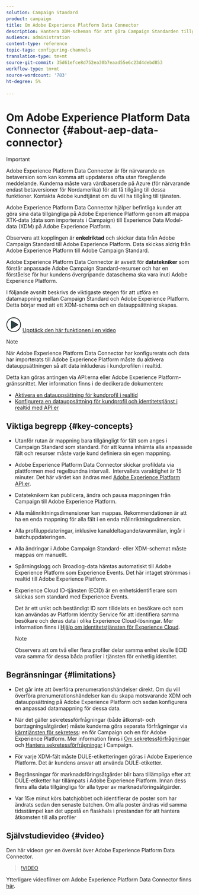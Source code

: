 ```yaml
---
solution: Campaign Standard
product: campaign
title: Om Adobe Experience Platform Data Connector
description: Hantera XDM-scheman för att göra Campaign Standarden tillgänglig på Adobe Experience Platform.
audience: administration
content-type: reference
topic-tags: configuring-channels
translation-type: tm+mt
source-git-commit: 35d61efce8d752ea30b7eaad55e6c23d4debd853
workflow-type: tm+mt
source-wordcount: '783'
ht-degree: 5%

---
```



# Om Adobe Experience Platform Data Connector {#about-aep-data-connector}

>[!IMPORTANT]
>
>Adobe Experience Platform Data Connector är för närvarande en betaversion som kan komma att uppdateras ofta utan föregående meddelande. Kunderna måste vara värdbaserade på Azure (för närvarande endast betaversioner för Nordamerika) för att få tillgång till dessa funktioner. Kontakta Adobe kundtjänst om du vill ha tillgång till tjänsten.

Adobe Experience Platform Data Connector hjälper befintliga kunder att göra sina data tillgängliga på Adobe Experience Platform genom att mappa XTK-data (data som importerats i Campaign) till Experience Data Model-data (XDM) på Adobe Experience Platform.

Observera att kopplingen är **enkelriktad** och skickar data från Adobe Campaign Standard till Adobe Experience Platform. Data skickas aldrig från Adobe Experience Platform till Adobe Campaign Standard.

Adobe Experience Platform Data Connector är avsett för **datatekniker** som förstår anpassade Adobe Campaign Standard-resurser och har en förståelse för hur kundens övergripande dataschema ska vara inuti Adobe Experience Platform.

I följande avsnitt beskrivs de viktigaste stegen för att utföra en datamappning mellan Campaign Standard och Adobe Experience Platform. Detta börjar med att ett XDM-schema och en datauppsättning skapas.

![](assets/do-not-localize/how-to-video.png) [Upptäck den här funktionen i en video](#video)

>[!NOTE]
>När Adobe Experience Platform Data Connector har konfigurerats och data har importerats till Adobe Experience Platform måste du aktivera datauppsättningen så att data inkluderas i kundprofilen i realtid.
>
>Detta kan göras antingen via API:erna eller Adobe Experience Platform-gränssnittet. Mer information finns i de dedikerade dokumenten:
>
>* [Aktivera en datauppsättning för kundprofil i realtid](https://docs.adobe.com/content/help/en/experience-platform/rtcdp/datasets/dataset.html)
>* [Konfigurera en datauppsättning för kundprofil och identitetstjänst i realtid med API:er](https://docs.adobe.com/content/help/en/experience-platform/catalog/api/getting-started.html)


## Viktiga begrepp {#key-concepts}

* Utanför rutan är mappning bara tillgängligt för fält som anges i Campaign Standard som standard. För att kunna inhämta alla anpassade fält och resurser måste varje kund definiera sin egen mappning.

* Adobe Experience Platform Data Connector skickar profildata via plattformen med regelbundna intervall. &#x200B; Intervallets varaktighet är 15 minuter. Det här värdet kan ändras med [Adobe Experience Platform API:er](https://docs.adobe.com/content/help/en/experience-platform/ingestion/home.html).

* Datateknikern kan publicera, ändra och pausa mappningen från Campaign till Adobe Experience Platform.

* Alla målinriktningsdimensioner kan mappas. Rekommendationen är att ha en enda mappning för alla fält i en enda målinriktningsdimension.

* Alla profiluppdateringar, inklusive kanaldeltagande/avanmälan, ingår i batchuppdateringen.

* Alla ändringar i Adobe Campaign Standard- eller XDM-schemat måste mappas om manuellt. &#x200B;

* Spårningslogg och Broadlog-data hämtas automatiskt till Adobe Experience Platform som Experience Events. Det här intaget strömmas i realtid till Adobe Experience Platform.

* Experience Cloud ID-tjänsten (ECID) är en enhetsidentifierare som skickas som standard med Experience Events.

   Det är ett unikt och beständigt ID som tilldelats en besökare och som kan användas av Platform Identity Service för att identifiera samma besökare och deras data i olika Experience Cloud-lösningar. Mer information finns i [Hjälp om identitetstjänsten för Experience Cloud](https://docs.adobe.com/content/help/en/id-service/using/home.html).

   >[!NOTE]
   >
   >Observera att om två eller flera profiler delar samma enhet skulle ECID vara samma för dessa båda profiler i tjänsten för enhetlig identitet.

## Begränsningar {#limitations}

* Det går inte att överföra prenumerationshändelser direkt. Om du vill överföra prenumerationshändelser kan du skapa motsvarande XDM och datauppsättning på Adobe Experience Platform och sedan konfigurera en anpassad datamappning för dessa data.

* När det gäller sekretessförfrågningar (både åtkomst- och borttagningsåtgärder) måste kunderna göra separata förfrågningar via [kärntjänsten för sekretess](https://docs.adobe.com/content/help/en/experience-platform/privacy/home.html#how-to-use-privacy-service-to-manage-privacy-job-requests): en för Campaign och en för Adobe Experience Platform. Mer information finns i [Om sekretessförfrågningar](https://experienceleague.adobe.com/docs/campaign-standard/using/getting-started/privacy/privacy-requests.html?lang=sv#getting-started) och [Hantera sekretessförfrågningar](https://helpx.adobe.com/se/campaign/kb/acs-privacy.html#ManagingPrivacyRequests) i Campaign.

* För varje XDM-fält måste DULE-etiketteringen göras i Adobe Experience Platform. Det är kundens ansvar att använda DULE-etiketter.

* Begränsningar för marknadsföringsåtgärder blir bara tillämpliga efter att DULE-etiketter har tillämpats i Adobe Experience Platform. Innan dess finns alla data tillgängliga för alla typer av marknadsföringsåtgärder.

* Var 15:e minut körs batchjobbet och identifierar de poster som har ändrats sedan den senaste batchen. Om alla poster ändras vid samma tidsstämpel kan det uppstå en flaskhals i prestandan för att hantera åtkomsten till alla profiler

## Självstudievideo {#video}

Den här videon ger en översikt över Adobe Experience Platform Data Connector.

>[!VIDEO](https://video.tv.adobe.com/v/27304?quality=12&captions=eng)

Ytterligare videofilmer om Adobe Experience Platform Data Connector finns [här](https://docs.adobe.com/content/help/sv-SE/campaign-learn/campaign-standard-tutorials/administrating/adobe-experience-platform-data-connector/understanding-the-adobe-experience-platform-data-connector.html).
